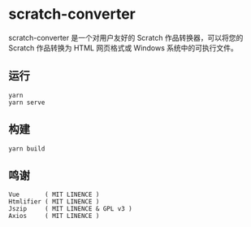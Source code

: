 # scratch-converter
scratch-converter 是一个对用户友好的 Scratch 作品转换器，可以将您的 Scratch 作品转换为 HTML 网页格式或 Windows 系统中的可执行文件。

## 运行

```
yarn
yarn serve
```

## 构建
```
yarn build
```

## 鸣谢
```
Vue       ( MIT LINENCE )  
Htmlifier ( MIT LINENCE )  
Jszip     ( MIT LINENCE & GPL v3 )  
Axios     ( MIT LINENCE ) 
```
